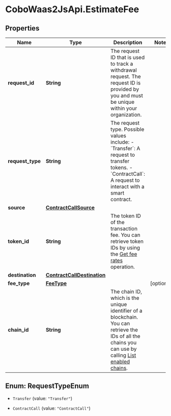 # CoboWaas2JsApi.EstimateFee

## Properties

Name | Type | Description | Notes
------------ | ------------- | ------------- | -------------
**request_id** | **String** | The request ID that is used to track a withdrawal request. The request ID is provided by you and must be unique within your organization. | 
**request_type** | **String** | The request type. Possible values include:   - &#x60;Transfer&#x60;: A request to transfer tokens.   - &#x60;ContractCall&#x60;: A request to interact with a smart contract.  | 
**source** | [**ContractCallSource**](ContractCallSource.md) |  | 
**token_id** | **String** | The token ID of the transaction fee. You can retrieve token IDs by using the [Get fee rates](/api-references/v2/transactions/get-fee-rates) operation. | 
**destination** | [**ContractCallDestination**](ContractCallDestination.md) |  | 
**fee_type** | [**FeeType**](FeeType.md) |  | [optional] 
**chain_id** | **String** | The chain ID, which is the unique identifier of a blockchain. You can retrieve the IDs of all the chains you can use by calling [List enabled chains](/v2/api-references/wallets/list-enabled-chains). | 



## Enum: RequestTypeEnum


* `Transfer` (value: `"Transfer"`)

* `ContractCall` (value: `"ContractCall"`)





